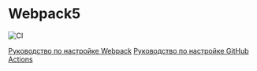 # Webpack5

![CI](https://github.com/milkyWRLD/forms/actions/workflows/web.yml/badge.svg)

[Руководство по настройке Webpack](https://webpack.js.org/guides/)
[Руководство по настройке GitHub Actions](https://docs.github.com/en/actions/quickstart)
